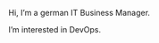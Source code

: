 Hi, I’m a german IT Business Manager.

I’m interested in DevOps.



<!---
bmn-m/bmn-m is a ✨ special ✨ repository because its `README.md` (this file) appears on your GitHub profile.
You can click the Preview link to take a look at your changes.
--->
